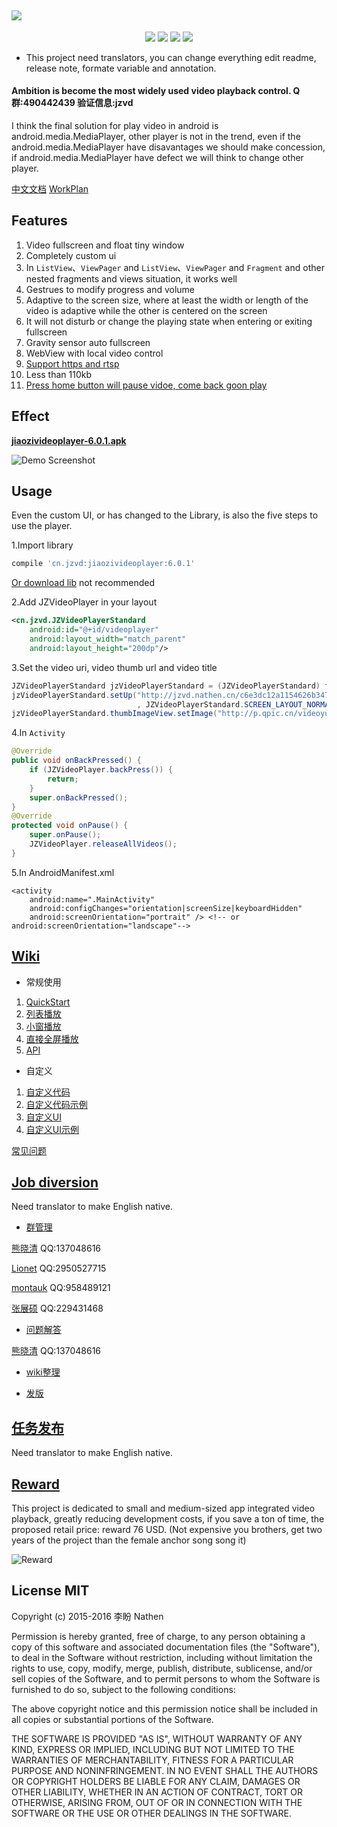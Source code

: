 <a href="https://github.com/lipangit/JiaoZiVideoPlayer" target="_blank"><img src="https://user-images.githubusercontent.com/2038071/29994158-7e65546c-8ffb-11e7-80fd-c630e2a36135.png" style="max-width:100%;"></a>
--
<p align="center">
<a href="http://developer.android.com/index.html"><img src="https://img.shields.io/badge/platform-android-green.svg"></a>
<a href="http://search.maven.org/#artifactdetails%7Ccn.jzvd%7Cjiaozivideoplayer%7C5.8.2%7Caar"><img src="https://img.shields.io/badge/Maven%20Central-6.0.1-green.svg"></a>
<a href="http://choosealicense.com/licenses/mit/"><img src="https://img.shields.io/badge/license-MIT-green.svg"></a>
<a href="https://android-arsenal.com/details/1/3269"><img src="https://img.shields.io/badge/Android%20Arsenal-jiaozivideoplayer-green.svg?style=true"></a>
</p>

* This project need translators, you can change everything edit readme, release note, formate variable and annotation.

#### Ambition is become the most widely used video playback control. Q群:490442439 验证信息:jzvd

I think the final solution for play video in android is android.media.MediaPlayer, other player is not in the trend, even if the android.media.MediaPlayer have disavantages we should make concession, if android.media.MediaPlayer have defect we will think to change other player.

[中文文档](README-ZH.md)           [WorkPlan](https://github.com/lipangit/JiaoZiVideoPlayer/projects/2)

## Features

1. Video fullscreen and float tiny window
2. Completely custom ui
3. In `ListView`、`ViewPager` and `ListView`、`ViewPager` and `Fragment` and other nested fragments and views situation, it works well
4. Gestrues to modify progress and volume
5. Adaptive to the screen size, where at least the width or length of the video is adaptive while the other  is centered on the screen
6. It will not disturb or change the playing state when entering or exiting fullscreen
7. Gravity sensor auto fullscreen
8. WebView with local video control
9. [Support https and rtsp](https://developer.android.com/guide/topics/media/media-formats.html)
10. Less than 110kb
11. [Press home button will pause vidoe, come back goon play](https://github.com/lipangit/JiaoZiVideoPlayer/blob/develop/app/src/main/java/cn/jzvd/demo/ApiActivity.java#L117)

## Effect

**[jiaozivideoplayer-6.0.1.apk](https://github.com/lipangit/JieCaoVideoPlayer/releases/download/v6.0.1/jiaozivideoplayer-6.0.1.apk)**

![Demo Screenshot][1]

## Usage

Even the custom UI, or has changed to the Library, is also the five steps to use the player.

1.Import library
```gradle
compile 'cn.jzvd:jiaozivideoplayer:6.0.1'
```

[Or download lib](https://github.com/lipangit/JiaoZiVideoPlayer/releases/tag/v6.0.1) not recommended

2.Add JZVideoPlayer in your layout
```xml
<cn.jzvd.JZVideoPlayerStandard
    android:id="@+id/videoplayer"
    android:layout_width="match_parent"
    android:layout_height="200dp"/>
```

3.Set the video uri, video thumb url and video title
```java
JZVideoPlayerStandard jzVideoPlayerStandard = (JZVideoPlayerStandard) findViewById(R.id.videoplayer);
jzVideoPlayerStandard.setUp("http://jzvd.nathen.cn/c6e3dc12a1154626b3476d9bf3bd7266/6b56c5f0dc31428083757a45764763b0-5287d2089db37e62345123a1be272f8b.mp4"
                            , JZVideoPlayerStandard.SCREEN_LAYOUT_NORMAL, "嫂子闭眼睛");
jzVideoPlayerStandard.thumbImageView.setImage("http://p.qpic.cn/videoyun/0/2449_43b6f696980311e59ed467f22794e792_1/640");
```

4.In `Activity`
```java
@Override
public void onBackPressed() {
    if (JZVideoPlayer.backPress()) {
        return;
    }
    super.onBackPressed();
}
@Override
protected void onPause() {
    super.onPause();
    JZVideoPlayer.releaseAllVideos();
}
```

5.In AndroidManifest.xml
```
<activity
    android:name=".MainActivity"
    android:configChanges="orientation|screenSize|keyboardHidden"
    android:screenOrientation="portrait" /> <!-- or android:screenOrientation="landscape"-->
```

## [Wiki](https://github.com/lipangit/JiaoZiVideoPlayer/wiki)

* 常规使用

1. [QuickStart](https://github.com/lipangit/JiaoZiVideoPlayer/wiki/QuickStart)
2. [列表播放](https://github.com/lipangit/JiaoZiVideoPlayer/wiki/%E5%88%97%E8%A1%A8%E6%92%AD%E6%94%BE)
3. [小窗播放](https://github.com/lipangit/JiaoZiVideoPlayer/wiki/%E5%B0%8F%E7%AA%97%E6%92%AD%E6%94%BE)
4. [直接全屏播放](https://github.com/lipangit/JiaoZiVideoPlayer/wiki/%E7%9B%B4%E6%8E%A5%E5%85%A8%E5%B1%8F%E6%92%AD%E6%94%BE)
5. [API](https://github.com/lipangit/JiaoZiVideoPlayer/wiki/API%E7%9A%84%E4%BD%BF%E7%94%A8)

* 自定义

1. [自定义代码](https://github.com/lipangit/JiaoZiVideoPlayer/wiki/%E8%87%AA%E5%AE%9A%E4%B9%89%E4%BB%A3%E7%A0%81)
2. [自定义代码示例](https://github.com/lipangit/JiaoZiVideoPlayer/wiki/%E8%87%AA%E5%AE%9A%E4%B9%89%E4%BB%A3%E7%A0%81%E7%A4%BA%E4%BE%8B)
3. [自定义UI](https://github.com/lipangit/JiaoZiVideoPlayer/wiki/%E8%87%AA%E5%AE%9A%E4%B9%89UI)
4. [自定义UI示例](https://github.com/lipangit/JiaoZiVideoPlayer/wiki/%E8%87%AA%E5%AE%9A%E4%B9%89UI%E7%A4%BA%E4%BE%8B)

[常见问题](https://github.com/lipangit/JiaoZiVideoPlayer/wiki/%E5%B8%B8%E8%A7%81%E9%97%AE%E9%A2%98)


## [Job diversion](https://github.com/lipangit/JiaoZiVideoPlayer/wiki#%E5%B7%A5%E4%BD%9C%E5%88%86%E6%B5%81) 

Need translator to make English native.

* [群管理](https://github.com/lipangit/JiaoZiVideoPlayer/wiki#%E7%BE%A4%E7%AE%A1%E7%90%86)

[熊晓清](http://blog.csdn.net/yaya_xiong) QQ:137048616

[Lionet](https://github.com/Lionet6?tab=repositories) QQ:2950527715

[montauk](https://github.com/hanmeimei888) QQ:958489121

[张展硕]() QQ:229431468

* [问题解答](https://github.com/lipangit/JiaoZiVideoPlayer/wiki#%E9%97%AE%E9%A2%98%E8%A7%A3%E7%AD%94)

[熊晓清](http://blog.csdn.net/yaya_xiong) QQ:137048616

* [wiki整理](https://github.com/lipangit/JiaoZiVideoPlayer/wiki#wiki%E6%95%B4%E7%90%86)

* [发版](https://github.com/lipangit/JiaoZiVideoPlayer/wiki#%E5%8F%91%E7%89%88)

## [任务发布](https://github.com/lipangit/JiaoZiVideoPlayer/wiki#%E4%BB%BB%E5%8A%A1%E5%8F%91%E5%B8%83)

Need translator to make English native.

## [Reward](https://github.com/lipangit/JiaoZiVideoPlayer/wiki#%E6%89%93%E8%B5%8F%E5%92%8C%E5%92%A8%E8%AF%A2)

This project is dedicated to small and medium-sized app integrated video playback, greatly reducing development costs, if you save a ton of time, the proposed retail price: reward 76 USD. (Not expensive you brothers, get two years of the project than the female anchor song song it)

![Reward][2]

## License MIT

Copyright (c) 2015-2016 李盼 Nathen

Permission is hereby granted, free of charge, to any person obtaining a copy of this software and associated documentation files (the "Software"), to deal in the Software without restriction, including without limitation the rights to use, copy, modify, merge, publish, distribute, sublicense, and/or sell copies of the Software, and to permit persons to whom the Software is furnished to do so, subject to the following conditions:

The above copyright notice and this permission notice shall be included in all copies or substantial portions of the Software.

THE SOFTWARE IS PROVIDED "AS IS", WITHOUT WARRANTY OF ANY KIND, EXPRESS OR IMPLIED, INCLUDING BUT NOT LIMITED TO THE WARRANTIES OF MERCHANTABILITY, FITNESS FOR A PARTICULAR PURPOSE AND NONINFRINGEMENT. IN NO EVENT SHALL THE AUTHORS OR COPYRIGHT HOLDERS BE LIABLE FOR ANY CLAIM, DAMAGES OR OTHER LIABILITY, WHETHER IN AN ACTION OF CONTRACT, TORT OR OTHERWISE, ARISING FROM, OUT OF OR IN CONNECTION WITH THE SOFTWARE OR THE USE OR OTHER DEALINGS IN THE SOFTWARE.

[1]: https://user-images.githubusercontent.com/2038071/29037042-7e4a1c6e-7bd4-11e7-8e25-5408d138abcd.jpg
[2]: https://user-images.githubusercontent.com/2038071/29978804-45c321ba-8f75-11e7-9040-776d3b6dca1f.jpg